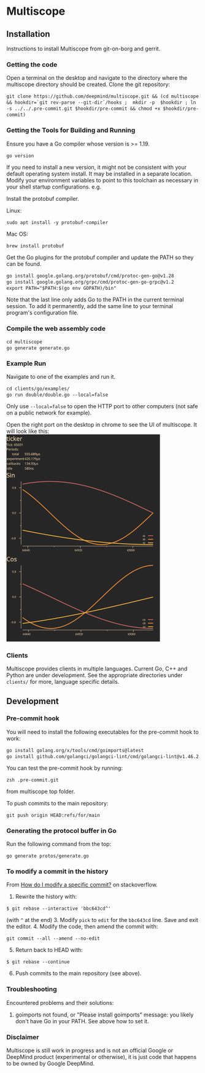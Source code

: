 # Multiscope

## Installation

Instructions to install Multiscope from git-on-borg and gerrit.

### Getting the code

Open a terminal on the desktop and navigate to the directory where the
multiscope directory should be created. Clone the git repository:
```
git clone https://github.com/deepmind/multiscope.git && (cd multiscope && hookdir=`git rev-parse --git-dir`/hooks ;  mkdir -p  $hookdir ; ln -s ../../.pre-commit.git $hookdir/pre-commit && chmod +x $hookdir/pre-commit)
```


### Getting the Tools for Building and Running

Ensure you have a Go compiler whose version is >= 1.19.
```
go version
```

If you need to install a new version, it might not be consistent with your default operating system install.  It may be installed in a separate location.  Modify your environment variables to point to this toolchain as necessary in your shell startup configurations.
e.g.



Install the protobuf compiler.

Linux:
```
sudo apt install -y protobuf-compiler
```

Mac OS:
```
brew install protobuf
```

Get the Go plugins for the protobuf compiler and update the PATH so they can be found.

```
go install google.golang.org/protobuf/cmd/protoc-gen-go@v1.28
go install google.golang.org/grpc/cmd/protoc-gen-go-grpc@v1.2
export PATH="$PATH:$(go env GOPATH)/bin"
```

Note that the last line only adds Go to the PATH in the current terminal session. To add it permanently, add the same line to your terminal program's configuration file.

### Compile the web assembly code

```
cd multiscope
go generate generate.go
```

### Example Run

Navigate to one of the examples and run it.

```
cd clients/go/examples/
go run double/double.go --local=false
```

Only use `--local=false` to open the HTTP port to other computers (not safe on a
public network for example).

Open the right port on the desktop in chrome to see the UI of multiscope. It
will look like this:
<img alt="double" src="doc/double.png" width="400" />

### Clients

Multiscope provides clients in multiple languages. Current Go, C++ and Python are
under development. See the appropriate directories under `clients/` for more,
language specific details.

## Development

### Pre-commit hook

You will need to install the following executables for the pre-commit hook to
work:
```
go install golang.org/x/tools/cmd/goimports@latest
go install github.com/golangci/golangci-lint/cmd/golangci-lint@v1.46.2
```
You can test the pre-commit hook by running:
```
zsh .pre-commit.git
```
from multiscope top folder.


To push commits to the main repository:
```
git push origin HEAD:refs/for/main
```
### Generating the protocol buffer in Go

Run the following command from the top:
```
go generate protos/generate.go
```

### To modify a commit in the history

From [How do I modify a specific
commit?](https://stackoverflow.com/questions/1186535/how-do-i-modify-a-specific-commit)
on stackoverflow.

1. Rewrite the history with:
```
$ git rebase --interactive 'bbc643cd^'
```
(with `^` at the end)
3. Modify `pick` to `edit` for the `bbc643cd` line. Save and exit the editor.
4. Modify the code, then amend the commit with:
```
git commit --all --amend --no-edit
```
5. Return back to HEAD with:
```
$ git rebase --continue
```
6. Push commits to the main repository (see above).

### Troubleshooting

Encountered problems and their solutions:

1. goimports not found, or "Please install goimports" message: you likely don't have Go in your PATH. See above how to set it.

### Disclaimer

Multiscope is still work in progress and is not an official Google or DeepMind
product (experimental or otherwise), it is just code that happens to be owned by
Google DeepMind.

